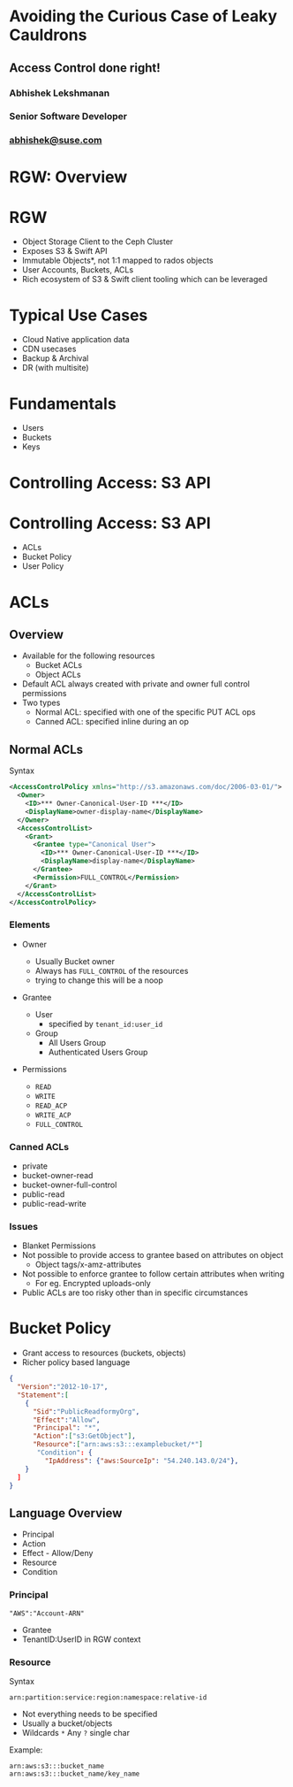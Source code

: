 <!-- .slide: data-state="cover" id="cover-page" -->
<div class="title">
    <h1>Avoiding the Curious Case of Leaky Cauldrons</h1>
        <h2>Access Control done right!</h2>
</div>

<div class="row presenters">
    <div class="presenter presenter-1">
        <h3 class="name">Abhishek Lekshmanan</h3>
        <h3 class="job-title">Senior Software Developer</h3>
        <h3 class="email"><a href="mailto:abhishek@suse.com">abhishek@suse.com</a></h3>
    </div>
</div>



<!-- .slide: data-state="section-break" data-menu-title="history-title" id="history-title" -->
<div class="title">
<h1>RGW: Overview</h1>
</div>


<!-- .slide: data-state="normal" id="intro" data menu title="intro"-->
# RGW
- Object Storage Client to the Ceph Cluster
- Exposes S3 & Swift API 
- Immutable Objects*, not 1:1 mapped to rados objects
- User Accounts, Buckets, ACLs
- Rich ecosystem of S3 & Swift client tooling which can be leveraged


<!-- .slide: data-state="normal" id="use-cases" data menu title="use-cases"-->
# Typical Use Cases
- Cloud Native application data
- CDN usecases
- Backup & Archival 
- DR (with multisite)


<!-- .slide: data-state="normal" id="fundamentals" data menu title="fundamentals"-->
# Fundamentals
- Users
- Buckets
- Keys



<!-- .slide: data-state="section-break" data-menu-title="data-sharing" id="data-sharing" -->
<div class="title">
<h1>Controlling Access: S3 API</h1>
</div>


<!-- .slide: data-state="normal" id="share-overview" data menu title="share-overview"-->
# Controlling Access: S3 API
- ACLs
- Bucket Policy
- User Policy


<!-- .slide: data-state="normal" id="acl-overview" data menu title="acl-overview"-->
# ACLs 
## Overview
- Available for the following resources 
  + Bucket ACLs
  + Object ACLs
- Default ACL always created with private and owner full control permissions
- Two types
  + Normal ACL: specified with one of the specific PUT ACL ops
  + Canned ACL: specified inline during an op


<!-- .slide: data-state="normal" id="normal-acls" data menu title="normal-acls"-->

## Normal ACLs
Syntax

```xml
<AccessControlPolicy xmlns="http://s3.amazonaws.com/doc/2006-03-01/">
  <Owner>
    <ID>*** Owner-Canonical-User-ID ***</ID>
    <DisplayName>owner-display-name</DisplayName>
  </Owner>
  <AccessControlList>
    <Grant>
      <Grantee type="Canonical User">
        <ID>*** Owner-Canonical-User-ID ***</ID>
        <DisplayName>display-name</DisplayName>
      </Grantee>
      <Permission>FULL_CONTROL</Permission>
    </Grant>
  </AccessControlList>
</AccessControlPolicy> 
```


<!-- .slide: data-state="normal" id="normal-acls elt" data menu title="normal-acls elt"-->

### Elements
- Owner
  + Usually Bucket owner
  + Always has `FULL_CONTROL` of the resources
  + trying to change this will be a noop
  
- Grantee
  + User
    - specified by `tenant_id:user_id` 
  + Group
    - All Users Group
    - Authenticated Users Group

- Permissions
  + `READ`
  + `WRITE`
  + `READ_ACP`
  + `WRITE_ACP`
  + `FULL_CONTROL`


<!-- .slide: data-state="normal" id="canned-acls" data menu title="canned-acls"-->
### Canned ACLs
+ private
+ bucket-owner-read
+ bucket-owner-full-control
+ public-read
+ public-read-write


<!-- .slide: data-state="normal" id="acl-issues" data menu title="acl-issues"-->
### Issues
- Blanket Permissions
- Not possible to provide access to grantee based on attributes on object
  + Object tags/x-amz-attributes
- Not possible to enforce grantee to follow certain attributes when writing
  + For eg. Encrypted uploads-only
- Public ACLs are too risky other than in specific circumstances


<!-- .slide: data-state="normal" id="bucket-policy" data menu title="bucket-policy"-->
# Bucket Policy
+ Grant access to resources (buckets, objects)
+ Richer policy based language

```json
{
  "Version":"2012-10-17",
  "Statement":[
    {
      "Sid":"PublicReadformyOrg",
      "Effect":"Allow",
      "Principal": "*",
      "Action":["s3:GetObject"],
      "Resource":["arn:aws:s3:::examplebucket/*"]
       "Condition": {
         "IpAddress": {"aws:SourceIp": "54.240.143.0/24"},
    }
  ]
}
```

<!-- .slide: data-state="normal" id="bucket-lang" data menu title="bucket-lang"-->
## Language Overview
- Principal
- Action 
- Effect - Allow/Deny
- Resource
- Condition


<!-- .slide: data-state="normal" id="principal" data menu title="principal"-->
### Principal
```
"AWS":"Account-ARN"
```
+ Grantee
+ TenantID:UserID in RGW context


<!-- .slide: data-state="normal" id="resource" data menu title="resource"-->
### Resource

Syntax
```
arn:partition:service:region:namespace:relative-id
```

- Not everything needs to be specified 
- Usually a bucket/objects
- Wildcards 
  `*` Any
  `?` single char

Example:
```
arn:aws:s3:::bucket_name
arn:aws:s3:::bucket_name/key_name

```

